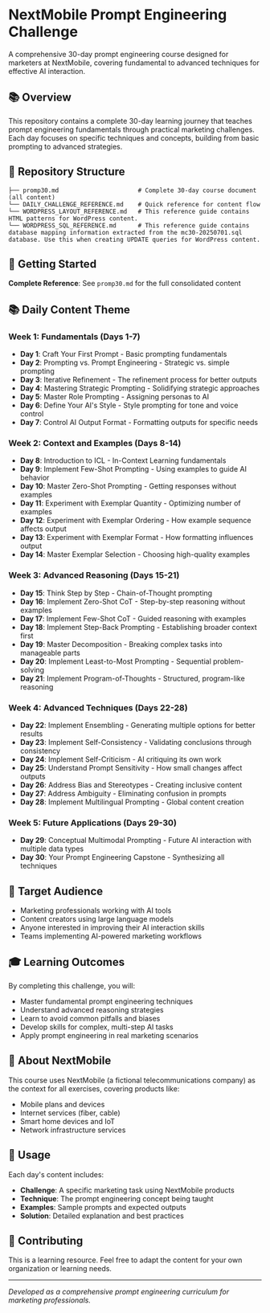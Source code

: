 # NextMobile Prompt Engineering Challenge

A comprehensive 30-day prompt engineering course designed for marketers at NextMobile, covering fundamental to advanced techniques for effective AI interaction.

## 📚 Overview

This repository contains a complete 30-day learning journey that teaches prompt engineering fundamentals through practical marketing challenges. Each day focuses on specific techniques and concepts, building from basic prompting to advanced strategies.

## 📁 Repository Structure

```
├── promp30.md                      # Complete 30-day course document (all content)
└── DAILY_CHALLENGE_REFERENCE.md    # Quick reference for content flow
└── WORDPRESS_LAYOUT_REFERENCE.md   # This reference guide contains HTML patterns for WordPress content.
└── WORDPRESS_SQL_REFERENCE.md      # This reference guide contains database mapping information extracted from the mc30-20250701.sql database. Use this when creating UPDATE queries for WordPress content.
```

## 🚀 Getting Started

**Complete Reference**: See `promp30.md` for the full consolidated content

## 📚 Daily Content Theme

### Week 1: Fundamentals (Days 1-7)
- **Day 1**: Craft Your First Prompt - Basic prompting fundamentals
- **Day 2**: Prompting vs. Prompt Engineering - Strategic vs. simple prompting
- **Day 3**: Iterative Refinement - The refinement process for better outputs
- **Day 4**: Mastering Strategic Prompting - Solidifying strategic approaches
- **Day 5**: Master Role Prompting - Assigning personas to AI
- **Day 6**: Define Your AI's Style - Style prompting for tone and voice control
- **Day 7**: Control AI Output Format - Formatting outputs for specific needs

### Week 2: Context and Examples (Days 8-14)
- **Day 8**: Introduction to ICL - In-Context Learning fundamentals
- **Day 9**: Implement Few-Shot Prompting - Using examples to guide AI behavior
- **Day 10**: Master Zero-Shot Prompting - Getting responses without examples
- **Day 11**: Experiment with Exemplar Quantity - Optimizing number of examples
- **Day 12**: Experiment with Exemplar Ordering - How example sequence affects output
- **Day 13**: Experiment with Exemplar Format - How formatting influences output
- **Day 14**: Master Exemplar Selection - Choosing high-quality examples

### Week 3: Advanced Reasoning (Days 15-21)
- **Day 15**: Think Step by Step - Chain-of-Thought prompting
- **Day 16**: Implement Zero-Shot CoT - Step-by-step reasoning without examples
- **Day 17**: Implement Few-Shot CoT - Guided reasoning with examples
- **Day 18**: Implement Step-Back Prompting - Establishing broader context first
- **Day 19**: Master Decomposition - Breaking complex tasks into manageable parts
- **Day 20**: Implement Least-to-Most Prompting - Sequential problem-solving
- **Day 21**: Implement Program-of-Thoughts - Structured, program-like reasoning

### Week 4: Advanced Techniques (Days 22-28)
- **Day 22**: Implement Ensembling - Generating multiple options for better results
- **Day 23**: Implement Self-Consistency - Validating conclusions through consistency
- **Day 24**: Implement Self-Criticism - AI critiquing its own work
- **Day 25**: Understand Prompt Sensitivity - How small changes affect outputs
- **Day 26**: Address Bias and Stereotypes - Creating inclusive content
- **Day 27**: Address Ambiguity - Eliminating confusion in prompts
- **Day 28**: Implement Multilingual Prompting - Global content creation

### Week 5: Future Applications (Days 29-30)
- **Day 29**: Conceptual Multimodal Prompting - Future AI interaction with multiple data types
- **Day 30**: Your Prompt Engineering Capstone - Synthesizing all techniques


## 💼 Target Audience

- Marketing professionals working with AI tools
- Content creators using large language models
- Anyone interested in improving their AI interaction skills
- Teams implementing AI-powered marketing workflows

## 🎓 Learning Outcomes

By completing this challenge, you will:
- Master fundamental prompt engineering techniques
- Understand advanced reasoning strategies
- Learn to avoid common pitfalls and biases
- Develop skills for complex, multi-step AI tasks
- Apply prompt engineering in real marketing scenarios

## 🏢 About NextMobile

This course uses NextMobile (a fictional telecommunications company) as the context for all exercises, covering products like:
- Mobile plans and devices
- Internet services (fiber, cable)
- Smart home devices and IoT
- Network infrastructure services

## 📝 Usage

Each day's content includes:
- **Challenge**: A specific marketing task using NextMobile products
- **Technique**: The prompt engineering concept being taught
- **Examples**: Sample prompts and expected outputs
- **Solution**: Detailed explanation and best practices

## 🤝 Contributing

This is a learning resource. Feel free to adapt the content for your own organization or learning needs.

---

*Developed as a comprehensive prompt engineering curriculum for marketing professionals.* 